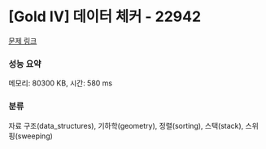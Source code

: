 # [Gold IV] 데이터 체커 - 22942 

[문제 링크](https://www.acmicpc.net/problem/22942) 

### 성능 요약

메모리: 80300 KB, 시간: 580 ms

### 분류

자료 구조(data_structures), 기하학(geometry), 정렬(sorting), 스택(stack), 스위핑(sweeping)

